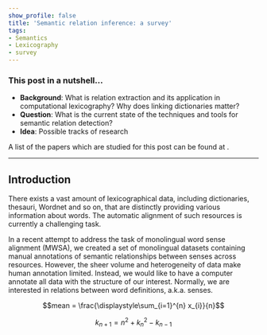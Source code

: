```yaml
---
show_profile: false
title: 'Semantic relation inference: a survey'
tags:
- Semantics
- Lexicography
- survey
---
```


### This post in a nutshell...
- **Background**: What is relation extraction and its application in computational lexicography? Why does linking dictionaries matter?
- **Question**: What is the current state of the techniques and tools for semantic relation detection?
- **Idea**: Possible tracks of research

A list of the papers which are studied for this post can be found at []().

---

## Introduction 

There exists a vast amount of lexicographical data, including dictionaries, thesauri, Wordnet and so on, that are distinctly providing various information about words. The automatic alignment of such resources is currently a challenging task.

In a recent attempt to address the task of monolingual word sense alignment (MWSA), we created a set of monolingual datasets containing manual annotations of semantic relationships between senses across resources. However, the sheer volume and heterogeneity of data make human annotation limited. Instead, we would like to have a computer annotate all data with the structure of our interest. Normally, we are interested in relations between word definitions, a.k.a. senses. 

$$mean = \frac{\displaystyle\sum_{i=1}^{n} x_{i}}{n}$$

$$k_{n+1} = n^2 + k_n^2 - k_{n-1}$$
